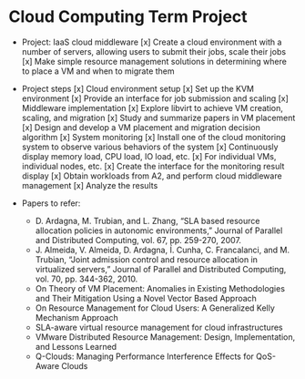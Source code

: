 # Cloud Computing Term Project

* Project: IaaS cloud middleware
  [x] Create a cloud environment with a number of servers, allowing users to submit their jobs, scale their jobs
  [x] Make simple resource management solutions in determining where to place a VM and when to migrate them
* Project steps
  [x] Cloud environment setup
    [x] Set up the KVM environment
    [x] Provide an interface for job submission and scaling
  [x] Middleware implementation
    [x] Explore libvirt to achieve VM creation, scaling, and migration
    [x] Study and summarize papers in VM placement
    [x] Design and develop a VM placement and migration decision algorithm
  [x] System monitoring
    [x] Install one of the cloud monitoring system to observe various behaviors of the system
    [x] Continuously display memory load, CPU load, IO load, etc.
    [x] For individual VMs, individual nodes, etc.
    [x] Create the interface for the monitoring result display
  [x] Obtain workloads from A2, and perform cloud middleware management
  [x] Analyze the results

* Papers to refer:
  * D. Ardagna, M. Trubian, and L. Zhang, “SLA based resource allocation policies in autonomic environments,” Journal of Parallel and Distributed Computing, vol. 67, pp. 259-270, 2007.
  * J. Almeida, V. Almeida, D. Ardagna, Í. Cunha, C. Francalanci, and M. Trubian, “Joint admission control and resource allocation in virtualized servers,” Journal of Parallel and Distributed Computing, vol. 70, pp. 344-362, 2010.
  * On Theory of VM Placement: Anomalies in Existing Methodologies and Their Mitigation Using a Novel Vector Based Approach
  * On Resource Management for Cloud Users: A Generalized Kelly Mechanism Approach
  * SLA-aware virtual resource management for cloud infrastructures
  * VMware Distributed Resource Management: Design, Implementation, and Lessons Learned
  * Q-Clouds: Managing Performance Interference Effects for QoS-Aware Clouds
